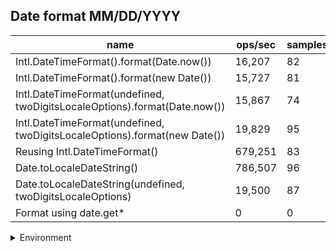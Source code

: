 ## Date format MM/DD/YYYY

|name|ops/sec|samples|
|-|-|-|
|Intl.DateTimeFormat().format(Date.now())|16,207|82|
|Intl.DateTimeFormat().format(new Date())|15,727|81|
|Intl.DateTimeFormat(undefined, twoDigitsLocaleOptions).format(Date.now())|15,867|74|
|Intl.DateTimeFormat(undefined, twoDigitsLocaleOptions).format(new Date())|19,829|95|
|Reusing Intl.DateTimeFormat()|679,251|83|
|Date.toLocaleDateString()|786,507|96|
|Date.toLocaleDateString(undefined, twoDigitsLocaleOptions)|19,500|87|
|Format using date.get*|0|0|


<details>
<summary>Environment</summary>

* __Machine:__ linux x64 | 4 vCPUs | 15.6GB Mem
* __Run:__ Tue Mar 12 2024 18:41:00 GMT+0000 (Coordinated Universal Time)
</details>

<!--
{"environment":{"platform":"linux","arch":"x64","cpus":4,"totalMemory":15.606491088867188},"benchmarks":[{"name":"Intl.DateTimeFormat().format(Date.now())","opsSec":16206.880457573357,"samples":5},{"name":"Intl.DateTimeFormat().format(new Date())","opsSec":15727.09278987326,"samples":5},{"name":"Intl.DateTimeFormat(undefined, twoDigitsLocaleOptions).format(Date.now())","opsSec":15867.276108055521,"samples":4},{"name":"Intl.DateTimeFormat(undefined, twoDigitsLocaleOptions).format(new Date())","opsSec":19829.076283191433,"samples":3},{"name":"Reusing Intl.DateTimeFormat()","opsSec":679250.9822273682,"samples":4},{"name":"Date.toLocaleDateString()","opsSec":786506.6740915033,"samples":8},{"name":"Date.toLocaleDateString(undefined, twoDigitsLocaleOptions)","opsSec":19499.627406290037,"samples":4},{"name":"Format using date.get*","opsSec":0,"samples":0}]}-->
